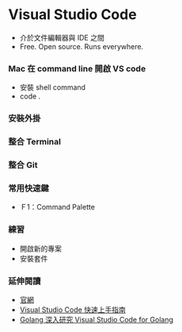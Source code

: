 # Visual Studio Code

* 介於文件編輯器與 IDE 之間
* Free. Open source. Runs everywhere.

### Mac 在 command line 開啟 VS code

* 安裝 shell command
* code .

### 安裝外掛

### 整合 Terminal

### 整合 Git

### 常用快速鍵

* Ｆ1：Command Palette

<!--

### Project / Code navigation

### Auto-completion

### Debug

-->

### 練習

* 開啟新的專案
* 安裝套件

### 延伸閱讀

* [官網](https://code.visualstudio.com/)
* [Visual Studio Code 快速上手指南](http://www.slideshare.net/shengyou/visual-studio-code-62532711)
* [Golang 深入研究 Visual Studio Code for Golang](http://www.evanlin.com/dive-with-vscode-golang/)

